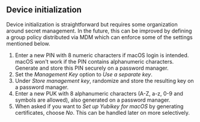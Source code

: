 ## Device initialization

Device initialization is straightforward but requires some organization around secret management. In the future, this can be improved by defining a group policy distributed via MDM which can enforce some of the settings mentioned below.

1. Enter a new PIN with 8 numeric characters if macOS login is intended. macOS won't work if the PIN contains alphanumeric characters. Generate and store this PIN securely on a password manager.
2. Set the _Management Key_ option to _Use a separate key_.
3. Under _Store management key_, randomize and store the resulting key on a password manager.
4. Enter a new PUK with 8 alphanumeric characters (A-Z, a-z, 0-9 and symbols are allowed), also generated on a password manager.
5. When asked if you want to _Set up Yubikey for macOS_ by generating certificates, choose _No_. This can be handled later on more selectively.
